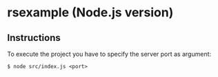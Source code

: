 # rsexample (Node.js version)

## Instructions

To execute the project you have to specify the server port as argument:

    $ node src/index.js <port>
